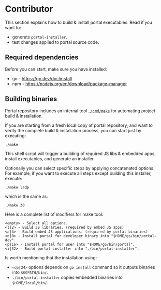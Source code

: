 # Contributor

This section explains how to build & install portal executables.
Read if you want to:

* generate `portal-installer`.
* test changes applied to portal source code.

## Required dependencies

Before you can start, make sure you have installed:

* go - https://go.dev/doc/install
* npm - https://nodejs.org/en/download/package-manager

## Building binaries

Portal repository includes an internal tool [`./cmd/make`](./cmd/make/make.go) for automating project build &
installation.

If you are starting from a fresh local copy of portal repository,
and want to verify the complete build & installation process, you can start just by executing:

```shell
./make
```

This shell script will trigger a building of required JS libs & embedded apps, install executables, and generate an
installer.

Optionally you can select specific steps by applying concatenated options.
For example, if you want to execute all steps except building this installer, execute:

```shell
./make ladp
```

which is the same as:

```shell
./make 30
```

Here is a complete list of modifiers for make tool:

```
<empty> - Select all options.
<l|2> - Build JS libraries. (required by embed JS apps)
<a|4> - Build embed JS applications. (required by portal binaries)
<d|8> - Install portal for developer binary into "$HOME/go/bin/portal-dev".
<p|16> - Install portal for user into "$HOME/go/bin/portal". 
<i|32> - Build portal installer into "./bin/portal-installer".
```

Is worth mentioning that the installation using:

* `<dp|24>` options depends on `go install` command so it outputs binaries into `$GOPATH/bin/`.
* `./bin/portal-installer` copies embedded binaries into `$HOME/local/bin/`.

